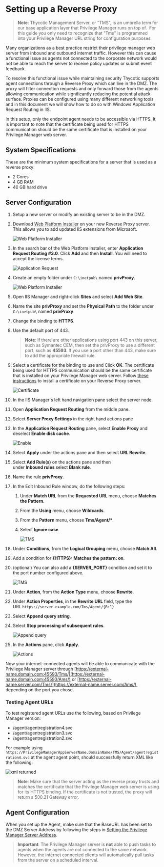 [title]: # (Reverse Proxy)
[tags]: # (reverse)
[priority]: # (2)
# Setting up a Reverse Proxy

>**Note**:
>Thycotic Management Server, or "TMS", is an umbrella term for our base application layer that Privilege Manager runs on top of.  For this guide you only need to recognize that "Tms" is programmed into your Privilege Manager URL string for configuration purposes.

Many organizations as a best practice restrict their privilege manager web server from inbound and outbound internet traffic. However this can cause a functional issue as agents not connected to the corporate network would not be able to reach the server to receive policy updates or submit event feedback.

To resolve this functional issue while maintaining security Thycotic supports agent connections through a Reverse Proxy which can live in the DMZ. The proxy will filter connection requests and only forward those from the agents allowing communication while significantly reducing the potential attack surface. Proxies can be configured using many different networking tools and in this document we will show how to do so with Windows Application Request Routing in IIS.

In this setup, only the endpoint agent needs to be accessible via HTTPS. It is important to note that the certificate being used for HTTPS communication should be the same certificate that is installed on your Privilege Manager web server.

## System Specifications

These are the minimum system specifications for a server that is used as a reverse proxy:

* 2 Cores
* 4 GB RAM
* 40 GB hard drive

## Server Configuration

1. Setup a new server or modify an existing server to be in the DMZ.
1. Download [Web Platform Installer](http://www.microsoft.com/web/downloads/platform.aspx) on your new Reverse Proxy server. This allows you to add updated IIS extensions from Microsoft.

   ![Web Platform Installer](images/proxy/pr-2.png)
1. In the search bar of the Web Platform Installer, enter __Application Request Routing #3.0__. Click __Add__ and then __Install__. You will need to accept the license terms.

   ![Application Request](images/proxy/61b45b6ccb4cf9e804d8ca4643f424d3.png)
1. Create an empty folder under `C:\inetpub\` named __privProxy__.

   ![Web Platform Installer](images/proxy/pr-1.png)
1. Open IIS Manager and right-click __Sites__ and select __Add Web Site__.
1. Name the site __privProxy__ and set the __Physical Path__ to the folder under `C:\inetpub\` named __privProxy__.
1. Change the binding to __HTTPS__.
1. Use the default port of 443.
   >**Note**:
   >If there are other applications using port 443 on this server, such as Symantec CEM, then set the privProxy to use a different port, such as __45593__. If you use a port other than 443, make sure to add the appropriate firewall rule.
1. Select a certificate for the binding to use and Click __OK__. The certificate being used for HTTPS communication should be the same certificate that is installed on your Privilege Manager web server. Follow [these instructions](https://thycotic.force.com/support/s/article/Trusting-an-SSL-Certificate-on-a-Client-Machine) to install a certificate on your Reverse Proxy server.

   ![Certificate](images/proxy/35629e862fbc4c513a98ba891874e52e.png)
1. In the IIS Manager's left hand navigation pane select the server node.
1. Open __Application Request Routing__ from the middle pane.
1. Select __Server Proxy Settings__ in the right hand actions pane
1. In the __Application Request Routing__ pane, select __Enable Proxy__ and deselect __Enable disk cache__. 

   ![Enable](images/proxy/e7ec2a6643604dd113be1d819c0fb097.png)
1. Select __Apply__ under the actions pane and then select __URL Rewrite__.
1. Select __Add Rule(s)__ on the actions pane and then under __Inbound rules__ select __Blank rule__.
1. Name the rule __privProxy__.
1. In the Edit Inbound Rule window, do the following steps:

   1. Under __Match URL__ from the __Requested URL__ menu, choose __Matches the Pattern__.
   1. From the __Using__ menu, choose __Wildcards__.
   1. From the __Pattern__ menu, choose __Tms/Agent/*__.
   1. Select __Ignore case__.

      ![TMS](images/proxy/af81bbaabd7c92ac3ce77402beea8501.png)
1. Under __Conditions__, from the __Logical Grouping__ menu, choose __Match All__.
1. Add a condition for __{HTTPS}: Matches the pattern: on__.
1. (optional) You can also add a __{SERVER_PORT}__ condition and set it to the port number configured above.  

   ![TMS](images/proxy/4fce737ade8cda4a0bee58f47a83eaed.png)
1. Under __Action__, from the __Action Type__ menu, choose __Rewrite__.
1. Under __Action Properties__, in the __Rewrite URL__ field, type the URL `https://server.example.com/Tms/Agent/{R:1}`
1. Select __Append query string__.
1. Select __Stop processing of subsequent rules__.

   ![Append query](images/proxy/2ef018fffaac090cfbd244476fd89fc7.png)
1. In the __Actions__ pane, click __Apply__.

   ![Actions](images/proxy/e99d60248b0860fc077e2a746828965b.png)

Now your internet-connected agents will be able to communicate with the Privilege Manager server
through [https://external-name.domain.com:45593/Tms/](https://external-name.domain.com:45593/Ams/) or [https://external-name.server.com/Tms/](https://external-name.server.com/Ams/), depending on the port you chose.

### Testing Agent URLs

To test registered agent URLs use the following, based on Privilege Manager version:

* /agent/agentregistration4.svc
* /agent/agentregistration3.svc
* /agent/agentregistration2.svc

For example using `https://PrivilegeManagerAppServerName.DomainName/TMS/Agent/agentregistration4.svc` at the agent agent point, should successfully return XML like the following:

![xml returned](images/proxy/xml.png "Successfully returned XML output example.")
<!--
```xml
<wsdl:definitions xmlns:wsdl="http://schemas.xmlsoap.org/wsdl/" xmlns:wsx="http://schemas.xmlsoap.org/ws/2004/09/mex" xmlns:i0="http://tempuri.org/" xmlns:wsu="http://docs.oasis-open.org/wss/2004/01/oasis-200401-wss-wssecurity-utility-1.0.xsd" xmlns:wsa10="http://www.w3.org/2005/08/addressing" xmlns:wsp="http://www.w3.org/ns/ws-policy" xmlns:wsap="http://schemas.xmlsoap.org/ws/2004/08/addressing/policy" xmlns:msc="http://schemas.microsoft.com/ws/2005/12/wsdl/contract" xmlns:soap12="http://schemas.xmlsoap.org/wsdl/soap12/" xmlns:wsa="http://schemas.xmlsoap.org/ws/2004/08/addressing" xmlns:wsam="http://www.w3.org/2007/05/addressing/metadata" xmlns:xsd="http://www.w3.org/2001/XMLSchema" xmlns:tns="http://arellia.com/services/Agent/" xmlns:soap="http://schemas.xmlsoap.org/wsdl/soap/" xmlns:wsaw="http://www.w3.org/2006/05/addressing/wsdl" xmlns:soapenc="http://schemas.xmlsoap.org/soap/encoding/" name="Thycotic.Tms.Services.Agent.AgentRegistration4" targetNamespace="http://arellia.com/services/Agent/">
<wsdl:import namespace="http://tempuri.org/" location="https://localhost/TMS/Agent/AgentRegistration4.svc?wsdl=wsdl1"/>
<wsdl:types/>
<wsdl:service name="Thycotic.Tms.Services.Agent.AgentRegistration4">
<wsdl:port name="CustomBinding_IAgentRegistration2" binding="i0:CustomBinding_IAgentRegistration2">
<soap12:address location="https://localhost/TMS/Agent/AgentRegistration4.svc"/>
<wsa10:EndpointReference>
<wsa10:Address>https://localhost/TMS/Agent/AgentRegistration4.svc</wsa10:Address>
</wsa10:EndpointReference>
</wsdl:port>
<wsdl:port name="CustomBinding_IAgentRegistration21" binding="i0:CustomBinding_IAgentRegistration21">
<soap12:address location="http://win-e6gkpm7j7tf/TMS/Agent/AgentRegistration4.svc"/>
<wsa10:EndpointReference>
<wsa10:Address>
http://test-system/TMS/Agent/AgentRegistration4.svc
</wsa10:Address>
</wsa10:EndpointReference>
</wsdl:port>
</wsdl:service>
</wsdl:definitions>
```
-->

>**Note**:
>Make sure that the server acting as the reverse proxy trusts and matches the certificate that the Privilege Manager web server is using for its HTTPS binding. If the certificate is not trusted, the proxy will return a 500.21 Gateway error.

## Agent Configuration

When you set up the Agent, make sure that the BaseURL has been set to the DMZ Server Address by following the steps in [Setting the Privilege Manager Server Address](../../install/agents/agent-set-server-address.md).

>**Important**:
>The Privilege Manager server is __not__ able to push tasks to agents when the agents are not connected to the same network. However, the internet connected clients will automatically pull tasks from the server on a scheduled interval.

